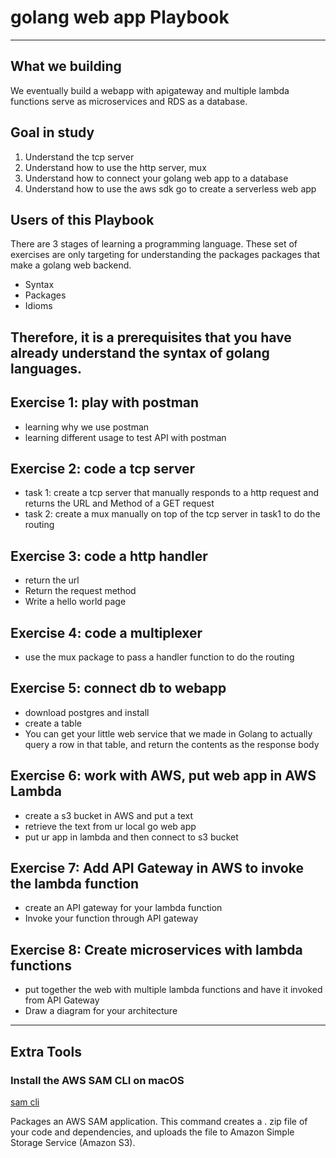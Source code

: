 
# golang web app Playbook

---
## What we building

We eventually build a webapp with apigateway and multiple lambda functions serve as microservices and RDS as a database.
## Goal in study
1. Understand the tcp server
2. Understand how to use the http server, mux
3. Understand how to connect your golang web app to a database
4. Understand how to use the aws sdk go to create a serverless web app

## Users of this Playbook

There are 3 stages of learning a programming language. These set of exercises are only targeting for understanding the packages packages that make a golang web backend.

- Syntax
- Packages
- Idioms

Therefore, it is a prerequisites that you have already understand the syntax of golang languages.
---
## Exercise 1: play with postman
- learning why we use postman
- learning different usage to test API with postman

## Exercise 2: code a tcp server
- task 1: create a tcp server that manually responds to a http request and returns the URL and Method of a GET request
- task 2: create a mux manually on top of the tcp server in task1 to do the routing
## Exercise 3: code a http handler

- return the url
- Return the request method
- Write a hello world page

## Exercise 4: code a multiplexer
- use the mux package to pass a handler function to do the routing

## Exercise 5: connect db to webapp
- download postgres and install
- create a table
- You can get your little web service that we made in Golang to actually query a row in that table, and return the contents as the response body

## Exercise 6: work with AWS, put web app in AWS Lambda
- create a s3 bucket in AWS and put a text
- retrieve the text from ur local go web app
- put ur app in lambda and then connect to s3 bucket

## Exercise 7: Add API Gateway in AWS to invoke the lambda function
- create an API gateway for your lambda function
- Invoke your function through API gateway
## Exercise 8: Create microservices with lambda functions
- put together the web with multiple lambda functions and have it invoked from API Gateway
- Draw a diagram for your architecture

---
## Extra Tools

### Install the AWS SAM CLI on macOS
[sam cli](https://docs.aws.amazon.com/serverless-application-model/latest/developerguide/serverless-sam-cli-install-mac.html)

Packages an AWS SAM application. This command creates a . zip file of your code and dependencies, and uploads the file to Amazon Simple Storage Service (Amazon S3).

